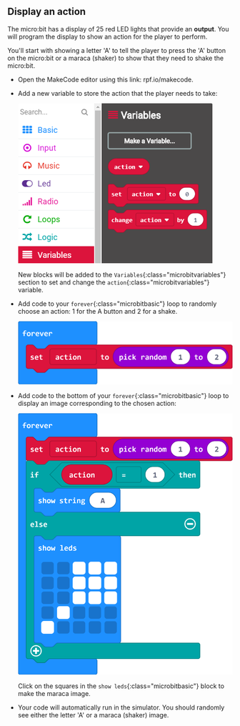 ## Display an action

The micro:bit has a display of 25 red LED lights that provide an **output**. You will program the display to show an action for the player to perform. 

You'll start with showing a letter 'A' to tell the player to press the 'A' button on the micro:bit or a maraca (shaker) to show that they need to shake the micro:bit.

+ Open the MakeCode editor using this link: rpf.io/makecode. 

+ Add a new variable to store the action that the player needs to take:

  ![Add an action variable](images/doit-action-variable.png)

  New blocks will be added to the `Variables`{:class="microbitvariables"} section to set and change the `action`{:class="microbitvariables"} variable.

+ Add code to your `forever`{:class="microbitbasic"} loop to randomly choose an action: 1 for the A button and 2 for a shake. 

  ![Random action](images/doit-action-random.png)

+ Add code to the bottom of your `forever`{:class="microbitbasic"} loop to display an image corresponding to the chosen action: 

  ![Random action](images/doit-show-actions.png)

  Click on the squares in the `show leds`{:class="microbitbasic"} block to make the maraca image.

+ Your code will automatically run in the simulator. You should randomly see either the letter 'A' or a maraca (shaker) image. 
